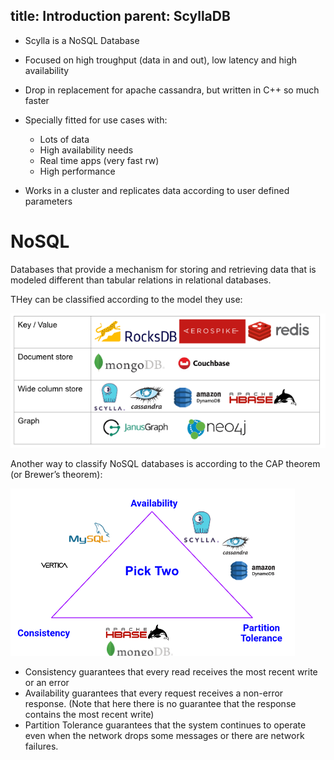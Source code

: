 title: Introduction
parent: ScyllaDB
---

- Scylla is a NoSQL Database
- Focused on high troughput (data in and out), low latency and high availability
- Drop in replacement for apache cassandra, but written in C++ so much faster
- Specially fitted for use cases with:
  - Lots of data
  - High availability needs
  - Real time apps (very fast rw)
  - High performance

- Works in a cluster and replicates data according to user defined parameters


# NoSQL

Databases that provide a mechanism for storing and retrieving data that is modeled different than tabular relations in relational databases. 

THey can be classified according to the model they use:

![img1](img/nosql.png)

Another way to classify NoSQL databases is according to the CAP theorem (or Brewer’s theorem):

![](img/tr.png)

- Consistency guarantees that every read receives the most recent write or an error
- Availability guarantees that every request receives a non-error response. (Note that here there is no guarantee that the response contains the most recent write)
- Partition Tolerance guarantees that the system continues to operate even when the network drops some messages or there are network failures.



